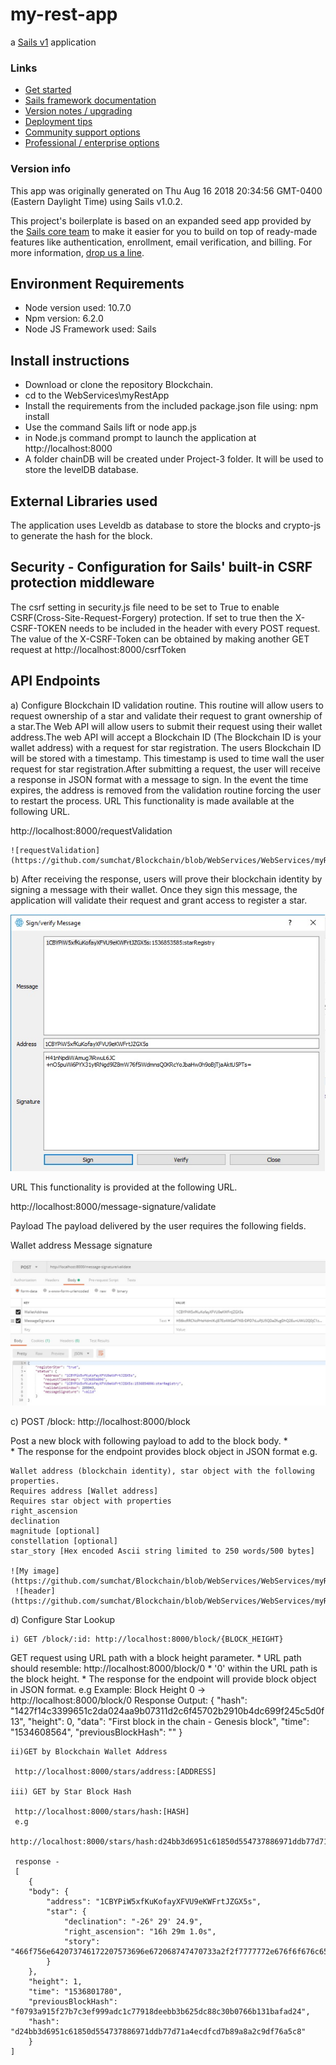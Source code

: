 # my-rest-app

a [Sails v1](https://sailsjs.com) application


### Links

+ [Get started](https://sailsjs.com/get-started)
+ [Sails framework documentation](https://sailsjs.com/documentation)
+ [Version notes / upgrading](https://sailsjs.com/documentation/upgrading)
+ [Deployment tips](https://sailsjs.com/documentation/concepts/deployment)
+ [Community support options](https://sailsjs.com/support)
+ [Professional / enterprise options](https://sailsjs.com/enterprise)


### Version info

This app was originally generated on Thu Aug 16 2018 20:34:56 GMT-0400 (Eastern Daylight Time) using Sails v1.0.2.

<!-- Internally, Sails used [`sails-generate@1.15.28`](https://github.com/balderdashy/sails-generate/tree/v1.15.28/lib/core-generators/new). -->


This project's boilerplate is based on an expanded seed app provided by the [Sails core team](https://sailsjs.com/about) to make it easier for you to build on top of ready-made features like authentication, enrollment, email verification, and billing.  For more information, [drop us a line](https://sailsjs.com/support).


<!--
Note:  Generators are usually run using the globally-installed `sails` CLI (command-line interface).  This CLI version is _environment-specific_ rather than app-specific, thus over time, as a project's dependencies are upgraded or the project is worked on by different developers on different computers using different versions of Node.js, the Sails dependency in its package.json file may differ from the globally-installed Sails CLI release it was originally generated with.  (Be sure to always check out the relevant [upgrading guides](https://sailsjs.com/upgrading) before upgrading the version of Sails used by your app.  If you're stuck, [get help here](https://sailsjs.com/support).)
-->

##   Environment Requirements
+   Node version used: 10.7.0
+   Npm version: 6.2.0
+   Node JS Framework used: Sails

##  Install instructions

+   Download or clone the repository Blockchain.
+   cd to the WebServices\myRestApp
+   Install the requirements from the included package.json file using: npm install
+   Use the command Sails lift or node app.js 
+    in Node.js command prompt to launch the application at http://localhost:8000
+   A folder chainDB will be created under Project-3 folder. It will be used to store the levelDB database.

##  External Libraries used
The application uses Leveldb as database to store the blocks and crypto-js to generate the hash for the block.

##  Security - Configuration for Sails' built-in CSRF protection middleware
The csrf setting in security.js file need to be set to True to enable CSRF(Cross-Site-Request-Forgery) protection. If set to true 
then the X-CSRF-TOKEN needs to be included in the header with every POST request. The value of the X-CSRF-Token can be obtained by making another 
GET request at http://localhost:8000/csrfToken

##  API Endpoints

a) Configure Blockchain ID validation routine. This routine will     allow users to request ownership of a star and validate their     request to grant ownership of a star.The Web API will allow       users to submit their request using their wallet address.The      web API will accept a Blockchain ID (The Blockchain ID is your    wallet address) with a request for star registration.
   The users Blockchain ID will be stored with a timestamp.
   This timestamp is used to time wall the user request for star registration.After submitting a request, the user will receive a response in JSON format with a message to sign.
   In the event the time expires, the address is removed from the validation routine forcing the user to restart the process.
   URL
   This functionality is made available at the following URL.

   http://localhost:8000/requestValidation

    ![requestValidation](https://github.com/sumchat/Blockchain/blob/WebServices/WebServices/myRestApp/img/requestValidation1.jpg)

b) After receiving the response, users will prove their blockchain identity by signing a message with their wallet. Once they sign this message, the application will validate        their request and grant access to register a star.

  ![signature](https://github.com/sumchat/Blockchain/blob/WebServices/WebServices/myRestApp/img/signature.jpg)

   URL
   This functionality is provided at the following URL.

   http://localhost:8000/message-signature/validate

   Payload
   The payload delivered by the user requires the following fields.

   Wallet address
   Message signature

   ![signatureValidation](https://github.com/sumchat/Blockchain/blob/WebServices/WebServices/myRestApp/img/signatureValidate.jpg)

c) POST /block: http://localhost:8000/block

   Post a new block with following  payload  to add  to the block body. 
    *  
    *   The response for the endpoint  provides block object in JSON format e.g.   
    
    Wallet address (blockchain identity), star object with the following properties.
    Requires address [Wallet address]
    Requires star object with properties
    right_ascension
    declination
    magnitude [optional]
    constellation [optional]
    star_story [Hex encoded Ascii string limited to 250 words/500 bytes]
    
    ![My image](https://github.com/sumchat/Blockchain/blob/WebServices/WebServices/myRestApp/img/block_post.jpg)
     ![header](https://github.com/sumchat/Blockchain/blob/WebServices/WebServices/myRestApp/img/block_post_header.jpg)

d) Configure Star Lookup

    i) GET /block/:id: http://localhost:8000/block/{BLOCK_HEIGHT}

   GET request using URL path with a block height parameter.
    *   URL path should resemble: http://localhost:8000/block/0
    *   '0' within the URL path is the block height. 
    *   The response for the endpoint will provide block object in JSON format.
    e.g Example: Block Height 0 -> http://localhost:8000/block/0
    Response Output:
    {
    "hash": "1427f14c3399651c2da024aa9b07311d2c6f45702b2910b4dc699f245c5d0f13",
    "height": 0,
    "data": "First block in the chain - Genesis block",
    "time": "1534608564",
    "previousBlockHash": ""
    }

    ii)GET by Blockchain Wallet Address

     http://localhost:8000/stars/address:[ADDRESS]

    iii) GET by Star Block Hash
    
     http://localhost:8000/stars/hash:[HASH]
     e.g
     http://localhost:8000/stars/hash:d24bb3d6951c61850d554737886971ddb77d71a4ecdfcd7b89a8a2c9df76a5c8

     response -
     [
        {
        "body": {
            "address": "1CBYPiW5xfKuKofayXFVU9eKWFrtJZGX5s",
            "star": {
                "declination": "-26° 29' 24.9",
                "right_ascension": "16h 29m 1.0s",
                "story": "466f756e642073746172207573696e672068747470733a2f2f7777772e676f6f676c652e636f6d2f736b792f"
            }
        },
        "height": 1,
        "time": "1536801780",
        "previousBlockHash": "f0793a915f27b7c3ef999adc1c77918deebb3b625dc88c30b0766b131bafad24",
        "hash": "d24bb3d6951c61850d554737886971ddb77d71a4ecdfcd7b89a8a2c9df76a5c8"
        }
    ]



    
